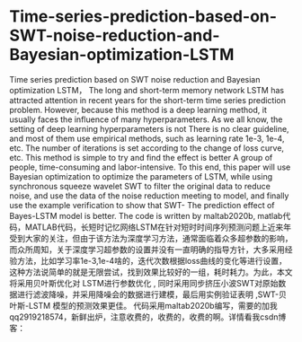 # Time-series-prediction-based-on-SWT-noise-reduction-and-Bayesian-optimization-LSTM
Time series prediction based on SWT noise reduction and Bayesian optimization LSTM，
The long and short-term memory network LSTM has attracted attention in recent years for the short-term time series prediction problem. However, because this method is a deep learning method, it usually faces the influence of many hyperparameters. As we all know, the setting of deep learning hyperparameters is not There is no clear guideline, and most of them use empirical methods, such as learning rate 1e-3, 1e-4, etc. The number of iterations is set according to the change of loss curve, etc. This method is simple to try and find the effect is better A group of people, time-consuming and labor-intensive. To this end, this paper will use Bayesian optimization to optimize the parameters of LSTM, while using synchronous squeeze wavelet SWT to filter the original data to reduce noise, and use the data of the noise reduction meeting to model, and finally use the example verification to show that SWT- The prediction effect of Bayes-LSTM model is better. The code is written by maltab2020b,
matlab代码，MATLAB代码，长短时记忆网络LSTM在针对短时时间序列预测问题上近来年受到大家的关注，但由于该方法为深度学习方法，通常面临着众多超参数的影响，而众所周知，关于深度学习超参数的设置并没有一直明确的指导方针，大多采用经验方法，比如学习率1e-3,1e-4啥的，迭代次数根据loss曲线的变化等进行设置，这种方法说简单的就是无限尝试，找到效果比较好的一组，耗时耗力。为此，本文将采用贝叶斯优化对 LSTM进行参数优化 , 同时采用同步挤压小波SWT对原始数据进行滤波降噪，并采用降噪会的数据进行建模，最后用实例验证表明 ,SWT-贝叶斯-LSTM 模型的预测效果更佳。 代码采用maltab2020b编写，需要的加我qq2919218574，新鲜出炉，注意收费的，收费的，收费的啊。详情看我csdn博客：
